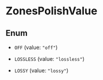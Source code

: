 

# ZonesPolishValue

## Enum


* `OFF` (value: `"off"`)

* `LOSSLESS` (value: `"lossless"`)

* `LOSSY` (value: `"lossy"`)



